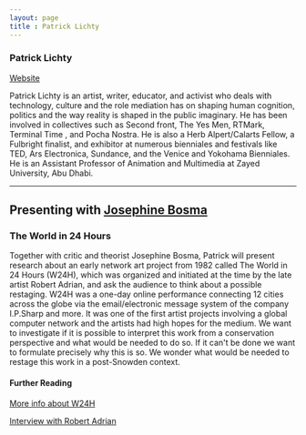 ```yaml
---
layout: page
title : Patrick Lichty
---
```

<h3>Patrick Lichty</h3>
<p><a href="http://www.voyd.com/" target="_blank">Website</a></p>
<p>Patrick Lichty is an artist, writer, educator, and activist who deals with technology, culture and the role mediation has on shaping human cognition, politics and the way reality is shaped in the public imaginary. He has been involved in collectives such as Second front, The Yes Men, RTMark, Terminal Time , and Pocha Nostra. He is also a Herb Alpert/Calarts Fellow, a Fulbright finalist, and exhibitor at numerous bienniales and festivals like TED, Ars Electronica, Sundance, and the Venice and Yokohama Bienniales. He is an Assistant Professor of Animation and Multimedia at Zayed University, Abu Dhabi.</p>

<hr />
<h2>Presenting with <a href="josephine-bosma">Josephine Bosma</a></h2>
<h3>The World in 24 Hours</h3>
<p>Together with critic and theorist Josephine Bosma, Patrick will present research about an early network art project from 1982 called The World in 24 Hours (W24H), which was organized and initiated at the time by the late artist Robert Adrian, and ask the audience to think about a possible restaging. W24H was a one-day online performance connecting 12 cities across the globe via the email/electronic message system of the company I.P.Sharp and more. It was one of the first artist projects involving a global computer network and the artists had high hopes for the medium. We want to investigate if it is possible to interpret this work from a conservation perspective and what would be needed to do so. If it can't be done we want to formulate precisely why this is so. We wonder what would be needed to restage this work in a post-Snowden context.</p>

<h4>Further Reading</h4>
<p><a href="http://alien.mur.at/rax/24_HOURS/" target="_blank">More info about W24H</a></p>

<p><a href="http://rhizome.org/editorial/2015/dec/30/if-art-is-possible-at-all-robert-adrian-x-1935-2015/" target="_blank">Interview with Robert Adrian</a></p>